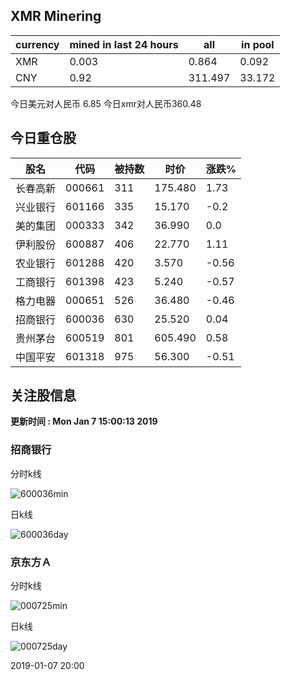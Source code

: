 ## XMR Minering

|currency|mined in last 24 hours|all|in pool|
|---|---|---|---|
|XMR|0.003|0.864|0.092|
|CNY|0.92|311.497|33.172|

今日美元对人民币 6.85	今日xmr对人民币360.48


## 今日重仓股 

|股名|代码|被持数|时价|涨跌%|
|---|---|---|---|---|
|长春高新|000661|311|175.480|1.73|
|兴业银行|601166|335|15.170|-0.2|
|美的集团|000333|342|36.990|0.0|
|伊利股份|600887|406|22.770|1.11|
|农业银行|601288|420|3.570|-0.56|
|工商银行|601398|423|5.240|-0.57|
|格力电器|000651|526|36.480|-0.46|
|招商银行|600036|630|25.520|0.04|
|贵州茅台|600519|801|605.490|0.58|
|中国平安|601318|975|56.300|-0.51|

## 关注股信息
**更新时间 : Mon Jan  7 15:00:13 2019**
### 招商银行 
分时k线

![600036min](http://image.sinajs.cn/newchart/min/n/sh600036.gif)

日k线

![600036day](http://image.sinajs.cn/newchart/daily/n/sh600036.gif)

### 京东方Ａ 
分时k线

![000725min](http://image.sinajs.cn/newchart/min/n/sz000725.gif)

日k线

![000725day](http://image.sinajs.cn/newchart/daily/n/sz000725.gif)

2019-01-07 20:00